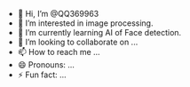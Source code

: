- 👋 Hi, I’m @QQ369963
- 👀 I’m interested in image processing.
- 🌱 I’m currently learning AI of Face detection.
- 💞️ I’m looking to collaborate on ...
- 📫 How to reach me ...
- 😄 Pronouns: ...
- ⚡ Fun fact: ...

<!---
QQ369963/QQ369963 is a ✨ special ✨ repository because its `README.md` (this file) appears on your GitHub profile.
You can click the Preview link to take a look at your changes.
--->
